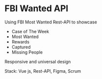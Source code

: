 # FBI Wanted API
Using FBI Most Wanted Rest-API to showcase
- Case of The Week
- Most Wanted
- Rewards
- Captured
- Missing People

Responsive and universal design

Stack:
Vue js,
Rest-API,
Figma,
Scrum
